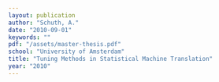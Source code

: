 ```yaml
---
layout: publication
author: "Schuth, A."
date: "2010-09-01"
keywords: ""
pdf: "/assets/master-thesis.pdf"
school: "University of Amsterdam"
title: "Tuning Methods in Statistical Machine Translation"
year: "2010"
---
```

